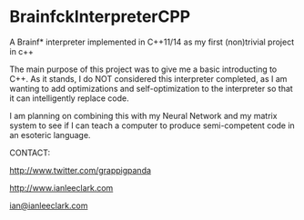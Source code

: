 # BrainfckInterpreterCPP
A Brainf* interpreter implemented in C++11/14 as my first (non)trivial
project in c++

The main purpose of this project was to give me a basic introducting to 
C++. As it stands, I do NOT considered this interpreter completed, as I 
am wanting to add optimizations and self-optimization to the interpreter
so that it can intelligently replace code. 

I am planning on combining this with my Neural Network and my matrix system
to see if I can teach a computer to produce semi-competent code in an 
esoteric language.

CONTACT:

http://www.twitter.com/grappigpanda

http://www.ianleeclark.com

ian@ianleeclark.com
